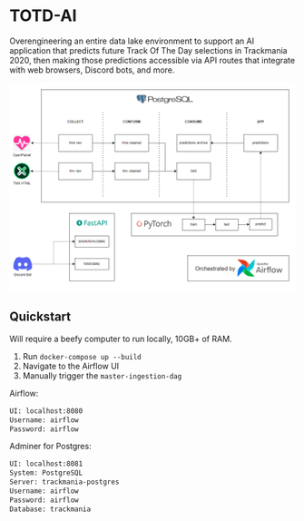 # TOTD-AI

Overengineering an entire data lake environment to support an AI application that predicts future Track Of The Day selections in Trackmania 2020, then making those predictions accessible via API routes that integrate with web browsers, Discord bots, and more.

<img src="./docs/architecture.png"/>

## Quickstart

Will require a beefy computer to run locally, 10GB+ of RAM.
1. Run `docker-compose up --build`
2. Navigate to the Airflow UI
3. Manually trigger the `master-ingestion-dag`

Airflow:
```
UI: localhost:8080
Username: airflow
Password: airflow
```

Adminer for Postgres:
```
UI: localhost:8081
System: PostgreSQL
Server: trackmania-postgres
Username: airflow
Password: airflow
Database: trackmania
```
